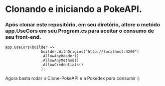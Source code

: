# Clonando e iniciando a PokeAPI.

### Após clonar este repositório, em seu diretório, altere o metódo **app.UseCors** em seu **Program.cs** para aceitar o consumo de seu front-end.

```
app.UseCors(builder =>
                builder.WithOrigins("http://localhost:4200")
                .AllowAnyHeader()
                .AllowAnyMethod()
                .AllowCredentials()
                );
```

Agora basta rodar o Clone-PokeAPI e a Pokedex para consumir :)
